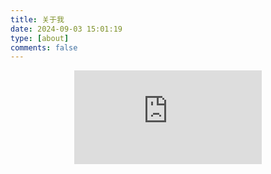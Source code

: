 ```yaml
---
title: 关于我
date: 2024-09-03 15:01:19
type: [about]
comments: false
---
```


<div align=center class="aspect-ratio">
    <iframe src="https://player.bilibili.com/player.html?aid=9926758&&page=1&as_wide=1&high_quality=1&danmaku=0&autoplay=0" 
    scrolling="no" 
    border="0" 
    frameborder="no" 
    framespacing="0" 
    high_quality=1
    danmaku=1 
    allowfullscreen="true"> 
    </iframe>
</div>
